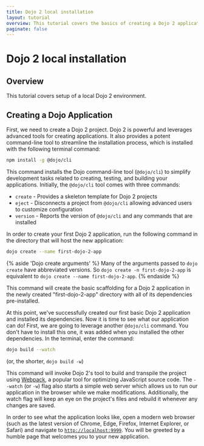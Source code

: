 ```yaml
---
title: Dojo 2 local installation
layout: tutorial
overview: This tutorial covers the basics of creating a Dojo 2 application.
paginate: false
---
```


# Dojo 2 local installation

## Overview
This tutorial covers setup of a local Dojo 2 environment.

## Creating a Dojo Application
First, we need to create a Dojo 2 project. Dojo 2 is powerful and leverages advanced tools for creating applications. It also provides a potent command-line tool to streamline the installation process, which is installed with the following terminal command:

```bash
npm install -g @dojo/cli
```

This command installs the Dojo command-line tool (`@dojo/cli`) to simplify development tasks related to creating, testing, and building your applications. Initially, the `@dojo/cli` tool comes with three commands:
* `create` - Provides a skeleton template for Dojo 2 projects
* `eject` - Disconnects a project from `@dojo/cli` allowing advanced users to customize configuration
* `version` - Reports the version of `@dojo/cli` and any commands that are installed

In order to create your first Dojo 2 application, run the following command in the directory that will host the new application:

```bash
dojo create --name first-dojo-2-app
```

{% aside 'Dojo create arguments' %}
Many of the arguments passed to `dojo create` have abbreviated versions. So `dojo create -n first-dojo-2-app` is equivalent to `dojo create --name first-dojo-2-app`.
{% endaside %}

This command will create the basic scaffolding for a Dojo 2 application in the newly created "first-dojo-2-app" directory with all of its dependencies pre-installed.

At this point, we've successfully created our first basic Dojo 2 application and installed its dependencies. Now it is time to see what our application can do! First, we are going to leverage another `@dojo/cli` command. You don't have to install this one, it was added when you installed the other dependencies. In the terminal, enter the command:

```bash
dojo build --watch
```
(or, the shorter, `dojo build -w`)

This command will invoke Dojo 2's tool to build and transpile the project using [Webpack](https://webpack.github.io/), a popular tool for optimizing JavaScript source code. The `--watch` (or `-w`) flag also starts a simple web server which allows us to run our application in the browser while we make modifications. Additionally, the watch flag will keep an eye on the project's files and rebuild it whenever any changes are saved.

In order to see what the application looks like, open a modern web browser (such as the latest version of Chrome, Edge, Firefox, Internet Explorer, or Safari) and navigate to [`http://localhost:9999`](http://localhost:9999). You will be greeted by a humble page that welcomes you to your new application.

